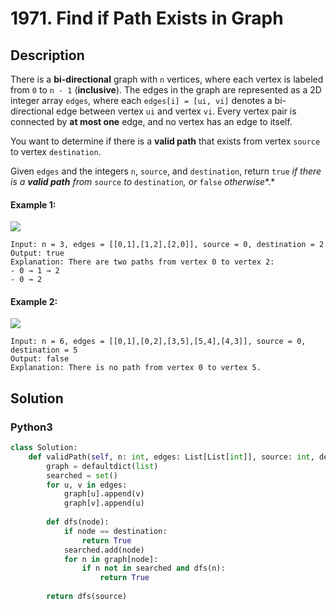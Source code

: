 # 1971. Find if Path Exists in Graph

## Description
There is a **bi-directional** graph with `n` vertices, where each vertex is labeled from `0` to `n - 1` (**inclusive**). The edges in the graph are represented as a 2D integer array `edges`, where each `edges[i] = [ui, vi]` denotes a bi-directional edge between vertex `ui` and vertex `vi`. Every vertex pair is connected by **at most one** edge, and no vertex has an edge to itself.

You want to determine if there is a **valid path** that exists from vertex `source` to vertex `destination`.

Given `edges` and the integers `n`, `source`, and `destination`, return `true` *if there is a **valid path** from* `source` *to* `destination`*, or* `false` *otherwise**.*

#### Example 1:
![](https://assets.leetcode.com/uploads/2021/08/14/validpath-ex1.png)
```
Input: n = 3, edges = [[0,1],[1,2],[2,0]], source = 0, destination = 2
Output: true
Explanation: There are two paths from vertex 0 to vertex 2:
- 0 → 1 → 2
- 0 → 2
```

#### Example 2:
![](https://assets.leetcode.com/uploads/2021/08/14/validpath-ex2.png)
```
Input: n = 6, edges = [[0,1],[0,2],[3,5],[5,4],[4,3]], source = 0, destination = 5
Output: false
Explanation: There is no path from vertex 0 to vertex 5.
```


## Solution

### Python3
```python
class Solution:
    def validPath(self, n: int, edges: List[List[int]], source: int, destination: int) -> bool:
        graph = defaultdict(list)
        searched = set()
        for u, v in edges:
            graph[u].append(v)
            graph[v].append(u)
        
        def dfs(node):
            if node == destination:
                return True
            searched.add(node)
            for n in graph[node]:
                if n not in searched and dfs(n):
                    return True
                
        return dfs(source)
```